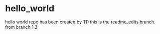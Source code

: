 # hello_world
hello world repo has been created by TP
this is the readme_edits branch.
from branch 1.2


